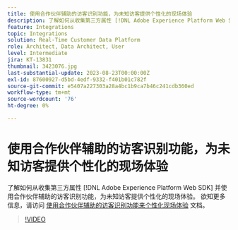 ```yaml
---
title: 使用合作伙伴辅助的访客识别功能，为未知访客提供个性化的现场体验
description: 了解如何从收集第三方属性 [!DNL Adobe Experience Platform Web SDK] 并使用合作伙伴辅助的访客识别功能，为未知访客提供个性化的现场体验。
feature: Integrations
topic: Integrations
solution: Real-Time Customer Data Platform
role: Architect, Data Architect, User
level: Intermediate
jira: KT-13831
thumbnail: 3423076.jpg
last-substantial-update: 2023-08-23T00:00:00Z
exl-id: 87600927-d5bd-4edf-9332-f401b01c782f
source-git-commit: e5407a227303a28a4bc1b9ca7b46c241cdb360ed
workflow-type: tm+mt
source-wordcount: '76'
ht-degree: 0%

---
```


# 使用合作伙伴辅助的访客识别功能，为未知访客提供个性化的现场体验

了解如何从收集第三方属性 [!DNL Adobe Experience Platform Web SDK] 并使用合作伙伴辅助的访客识别功能，为未知访客提供个性化的现场体验。 欲知更多信息，请访问 [使用合作伙伴辅助的访客识别功能来个性化现场体验](https://experienceleague.adobe.com/docs/experience-platform/rtcdp/use-cases/partner-data/onsite-personalization.html) 文档。

>[!VIDEO](https://video.tv.adobe.com/v/3423076/?learn=on)
